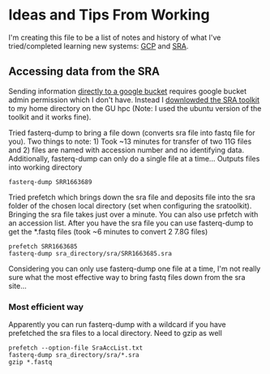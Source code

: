 # Ideas and Tips From Working
I'm creating this file to be a list of notes and history of what I've tried/completed learning new systems: [GCP](https://cloud.google.com/) and [SRA](https://www.ncbi.nlm.nih.gov/sra).

## Accessing data from the SRA
Sending information [directly to a google bucket](https://www.ncbi.nlm.nih.gov/sra/docs/data-delivery/) requires google bucket admin permission which I don't have. Instead I [downlowded the SRA toolkit](https://github.com/ncbi/sra-tools/wiki/02.-Installing-SRA-Toolkit) to my home directory on the GU hpc (Note: I used the ubuntu version of the toolkit and it works fine).

Tried fasterq-dump to bring a file down (converts sra file into fastq file for you). Two things to note: 1) Took ~13 minutes for transfer of two 11G files and 2) files are named with accession number and no identifying data. Additionally, fasterq-dump can only do a single file at a time... Outputs files into working directory
```
fasterq-dump SRR1663689
```

Tried prefetch which brings down the sra file and deposits file into the sra folder of the chosen local directory (set when configuring the sratoolkit). Bringing the sra file takes just over a minute. You can also use prfetch with an accession list. After you have the sra file you can use fasterq-dump to get the \*.fastq files (took ~6 minutes to convert 2 7.8G files)
```
prefetch SRR1663685
fasterq-dump sra_directory/sra/SRR1663685.sra
```

Considering you can only use fasterq-dump one file at a time, I'm not really sure what the most effective way to bring fastq files down from the sra site...

### Most efficient way
Apparently you can run fasterq-dump with a wildcard if you have prefetched the sra files to a local directory. Need to gzip as well
```
prefetch --option-file SraAccList.txt
fasterq-dump sra_directory/sra/*.sra
gzip *.fastq
```
